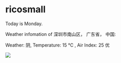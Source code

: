 # ricosmall

Today is Monday.

Weather infomation of 深圳市南山区， 广东省， 中国: 

Weather: 阴, Temperature: 15 ℃ , Air Index: 25 优

<img src="https://github-readme-stats.vercel.app/api?username=ricosmall&show_icons=true" />

